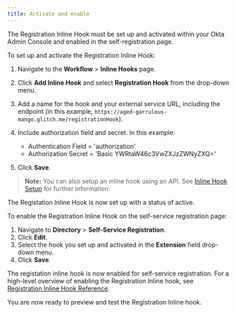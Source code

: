 ```yaml
---
title: Activate and enable
---
```


The Registration Inline Hook must be set up and activated within your Okta Admin Console and enabled in the self-registration page.

To set up and activate the Registration Inline Hook:

1. Navigate to the **Workflow** > **Inline Hooks** page.
2. Click **Add Inline Hook** and select **Registration Hook** from the drop-down menu.
3. Add a name for the hook and your external service URL, including the endpoint (in this example, `https://aged-garrulous-mango.glitch.me/registrationHook`).
4. Include authorization field and secret. In this example:

    * Authentication Field = 'authorization'
    * Authorization Secret = 'Basic YWRtaW46c3VwZXJzZWNyZXQ='
5. Click **Save**.

> **Note:** You can also setup an inline hook using an API. See [Inline Hook Setup](/docs/concepts/inline-hooks/#inline-hook-setup) for further information.

The Registation Inline Hook is now set up with a status of active.

To enable the Registration Inline Hook on the self-service registration page:

1. Navigate to **Directory** > **Self-Service Registration**.
2. Click **Edit**.
3. Select the hook you set up and activated in the **Extension** field drop-down menu.
4. Click **Save**.

The registation inline hook is now enabled for self-service registration. For a high-level overview of enabling the Registration Inline hook, see [Registration Inline Hook Reference](/docs/reference/registration-hook/).

You are now ready to preview and test the Registration Inline hook.

<NextSectionLink/>

